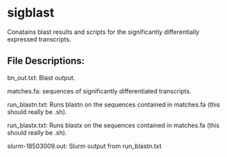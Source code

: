 # sigblast
Conatains blast results and scripts for the significantly differentially expressed transcripts.

## File Descriptions:

bn_out.txt:
Blast output.

matches.fa:
sequences of significantly differentiated transcripts.

run_blastn.txt:
Runs blastn on the sequences contained in matches.fa (this should really be .sh).

run_blastx.txt:
Runs blastx on the sequences contained in matches.fa (this should really be .sh).

slurm-18503009.out:
Slurm output from run_blastn.txt
